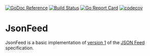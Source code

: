 [![GoDoc Reference](https://godoc.org/github.com/jsvensson/jsonfeed?status.svg)](https://godoc.org/github.com/jsvensson/jsonfeed)
[![Build Status](https://travis-ci.org/jsvensson/jsonfeed.svg?branch=master)](https://travis-ci.org/jsvensson/jsonfeed)
[![Go Report Card](https://goreportcard.com/badge/github.com/jsvensson/jsonfeed)](https://goreportcard.com/report/github.com/jsvensson/jsonfeed)
[![codecov](https://codecov.io/gh/jsvensson/jsonfeed/branch/master/graph/badge.svg)](https://codecov.io/gh/jsvensson/jsonfeed)

# JsonFeed

JsonFeed is a basic implementation of [version 1][jsonfeedv1] of the [JSON Feed][jsonfeed] specification.

[jsonfeed]:https://jsonfeed.org/
[jsonfeedv1]:https://jsonfeed.org/version/1
